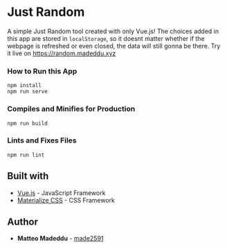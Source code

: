 # Just Random
A simple Just Random tool created with only Vue.js! The choices added in this app are stored in `localStorage`, so it doesnt matter whether if the webpage is refreshed or even closed, the data will still gonna be there. Try it live on https://random.madeddu.xyz

### How to Run this App
```
npm install
npm run serve
```

### Compiles and Minifies for Production
```
npm run build
```

### Lints and Fixes Files
```
npm run lint
```

## Built with

* [Vue.js](https://vuejs.org/) - JavaScript Framework
* [Materialize CSS](https://materializecss.com/) - CSS Framework

## Author

* **Matteo Madeddu** - [made2591](https://github.com/made2591)
